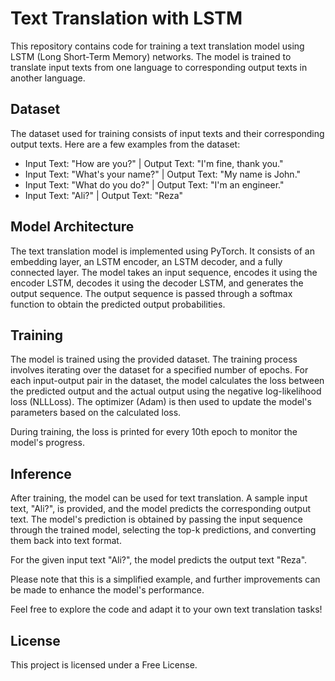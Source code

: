 # Text Translation with LSTM

This repository contains code for training a text translation model using LSTM (Long Short-Term Memory) networks. The model is trained to translate input texts from one language to corresponding output texts in another language.

## Dataset

The dataset used for training consists of input texts and their corresponding output texts. Here are a few examples from the dataset:

- Input Text: "How are you?" | Output Text: "I'm fine, thank you."
- Input Text: "What's your name?" | Output Text: "My name is John."
- Input Text: "What do you do?" | Output Text: "I'm an engineer."
- Input Text: "Ali?" | Output Text: "Reza"

## Model Architecture

The text translation model is implemented using PyTorch. It consists of an embedding layer, an LSTM encoder, an LSTM decoder, and a fully connected layer. The model takes an input sequence, encodes it using the encoder LSTM, decodes it using the decoder LSTM, and generates the output sequence. The output sequence is passed through a softmax function to obtain the predicted output probabilities.

## Training

The model is trained using the provided dataset. The training process involves iterating over the dataset for a specified number of epochs. For each input-output pair in the dataset, the model calculates the loss between the predicted output and the actual output using the negative log-likelihood loss (NLLLoss). The optimizer (Adam) is then used to update the model's parameters based on the calculated loss.

During training, the loss is printed for every 10th epoch to monitor the model's progress.

## Inference

After training, the model can be used for text translation. A sample input text, "Ali?", is provided, and the model predicts the corresponding output text. The model's prediction is obtained by passing the input sequence through the trained model, selecting the top-k predictions, and converting them back into text format.

For the given input text "Ali?", the model predicts the output text "Reza".

Please note that this is a simplified example, and further improvements can be made to enhance the model's performance.

Feel free to explore the code and adapt it to your own text translation tasks!

## License

This project is licensed under a Free License.
